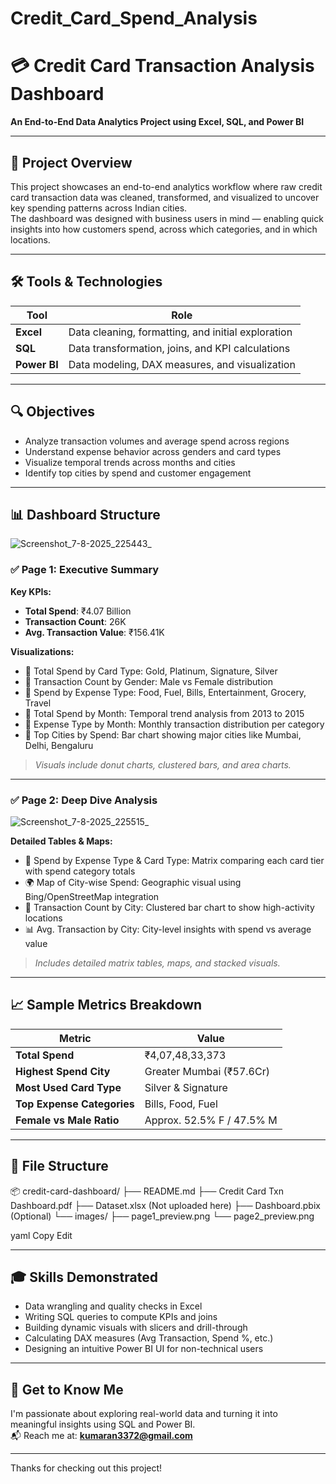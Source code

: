 # Credit_Card_Spend_Analysis
# 💳 Credit Card Transaction Analysis Dashboard  
**An End-to-End Data Analytics Project using Excel, SQL, and Power BI**

---

## 📂 Project Overview

This project showcases an end-to-end analytics workflow where raw credit card transaction data was cleaned, transformed, and visualized to uncover key spending patterns across Indian cities.  
The dashboard was designed with business users in mind — enabling quick insights into how customers spend, across which categories, and in which locations.

---

## 🛠 Tools & Technologies

| Tool        | Role                                               |
|-------------|----------------------------------------------------|
| **Excel**   | Data cleaning, formatting, and initial exploration |
| **SQL**     | Data transformation, joins, and KPI calculations   |
| **Power BI**| Data modeling, DAX measures, and visualization     |

---

## 🔍 Objectives

- Analyze transaction volumes and average spend across regions  
- Understand expense behavior across genders and card types  
- Visualize temporal trends across months and cities  
- Identify top cities by spend and customer engagement  

---

## 📊 Dashboard Structure

![Screenshot_7-8-2025_225443_](https://github.com/user-attachments/assets/e7187e31-4c69-4052-8149-ae2c20810ec7)

### ✅ Page 1: Executive Summary

**Key KPIs:**

- **Total Spend**: ₹4.07 Billion  
- **Transaction Count**: 26K  
- **Avg. Transaction Value**: ₹156.41K  

**Visualizations:**

- 📌 Total Spend by Card Type: Gold, Platinum, Signature, Silver  
- 📌 Transaction Count by Gender: Male vs Female distribution  
- 📌 Spend by Expense Type: Food, Fuel, Bills, Entertainment, Grocery, Travel  
- 📌 Total Spend by Month: Temporal trend analysis from 2013 to 2015  
- 📌 Expense Type by Month: Monthly transaction distribution per category  
- 📌 Top Cities by Spend: Bar chart showing major cities like Mumbai, Delhi, Bengaluru  

> _Visuals include donut charts, clustered bars, and area charts._

---

### ✅ Page 2: Deep Dive Analysis

![Screenshot_7-8-2025_225515_](https://github.com/user-attachments/assets/7eb5832d-52b2-42d9-99b1-6e13e5c94a29)

**Detailed Tables & Maps:**

- 🧾 Spend by Expense Type & Card Type: Matrix comparing each card tier with spend category totals  
- 🌍 Map of City-wise Spend: Geographic visual using Bing/OpenStreetMap integration  
- 📌 Transaction Count by City: Clustered bar chart to show high-activity locations  
- 📊 Avg. Transaction by City: City-level insights with spend vs average value  

> _Includes detailed matrix tables, maps, and stacked visuals._

---

## 📈 Sample Metrics Breakdown

| Metric                  | Value           |
|-------------------------|------------------|
| **Total Spend**         | ₹4,07,48,33,373   |
| **Highest Spend City**  | Greater Mumbai (₹57.6Cr) |
| **Most Used Card Type** | Silver & Signature |
| **Top Expense Categories** | Bills, Food, Fuel |
| **Female vs Male Ratio** | Approx. 52.5% F / 47.5% M |

---

## 📁 File Structure

📦 credit-card-dashboard/
├── README.md
├── Credit Card Txn Dashboard.pdf
├── Dataset.xlsx (Not uploaded here)
├── Dashboard.pbix (Optional)
└── images/
├── page1_preview.png
└── page2_preview.png

yaml
Copy
Edit

---

## 🎓 Skills Demonstrated

- Data wrangling and quality checks in Excel  
- Writing SQL queries to compute KPIs and joins  
- Building dynamic visuals with slicers and drill-through  
- Calculating DAX measures (Avg Transaction, Spend %, etc.)  
- Designing an intuitive Power BI UI for non-technical users  

---

## 🔹 Get to Know Me

I'm passionate about exploring real-world data and turning it into meaningful insights using SQL and Power BI.  
📬 Reach me at: **kumaran3372@gmail.com**

---

Thanks for checking out this project!

